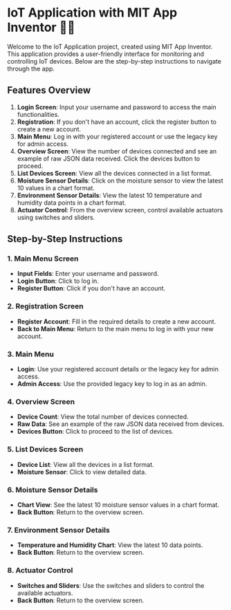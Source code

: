 # IoT Application with MIT App Inventor 📱💡

Welcome to the IoT Application project, created using MIT App Inventor. This application provides a user-friendly interface for monitoring and controlling IoT devices. Below are the step-by-step instructions to navigate through the app.

## Features Overview

1. **Login Screen**: Input your username and password to access the main functionalities.
2. **Registration**: If you don't have an account, click the register button to create a new account.
3. **Main Menu**: Log in with your registered account or use the legacy key for admin access.
4. **Overview Screen**: View the number of devices connected and see an example of raw JSON data received. Click the devices button to proceed.
5. **List Devices Screen**: View all the devices connected in a list format.
6. **Moisture Sensor Details**: Click on the moisture sensor to view the latest 10 values in a chart format.
7. **Environment Sensor Details**: View the latest 10 temperature and humidity data points in a chart format.
8. **Actuator Control**: From the overview screen, control available actuators using switches and sliders.

## Step-by-Step Instructions

### 1. Main Menu Screen

- **Input Fields**: Enter your username and password.
- **Login Button**: Click to log in.
- **Register Button**: Click if you don't have an account.

### 2. Registration Screen

- **Register Account**: Fill in the required details to create a new account.
- **Back to Main Menu**: Return to the main menu to log in with your new account.

### 3. Main Menu

- **Login**: Use your registered account details or the legacy key for admin access.
- **Admin Access**: Use the provided legacy key to log in as an admin.

### 4. Overview Screen

- **Device Count**: View the total number of devices connected.
- **Raw Data**: See an example of the raw JSON data received from devices.
- **Devices Button**: Click to proceed to the list of devices.

### 5. List Devices Screen

- **Device List**: View all the devices in a list format.
- **Moisture Sensor**: Click to view detailed data.

### 6. Moisture Sensor Details

- **Chart View**: See the latest 10 moisture sensor values in a chart format.
- **Back Button**: Return to the overview screen.

### 7. Environment Sensor Details

- **Temperature and Humidity Chart**: View the latest 10 data points.
- **Back Button**: Return to the overview screen.

### 8. Actuator Control

- **Switches and Sliders**: Use the switches and sliders to control the available actuators.
- **Back Button**: Return to the overview screen.
